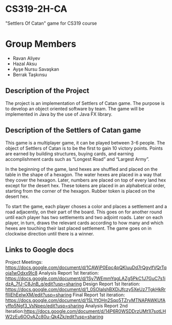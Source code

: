 # CS319-2H-CA
"Settlers Of Catan" game for CS319 course
# Group Members
* Ravan Aliyev
* Hazal Aksu
* Ayşe Nursu Savaşkan
* Berrak Taşkınsu
## Description of the Project
The project is an implementation of Settlers of Catan game. The purpose is to develop an object oriented software by team. 
The game will be implemented in Java by the use of Java FX library.
## Description of the Settlers of Catan game
This game is a multiplayer game, it can be played between 3-6 people. The object of Settlers of Catan is to be the first to gain 10 victory points. Points are earned by building structures, buying cards, and earning accomplishment cards such as “Longest Road” and “Largest Army”.

In the beginning of the game, land hexes are shuffled and placed on the table in the shape of a hexagon. The water hexes are placed in a way that they cover the hexagon. Later, numbers are placed on top of every land hex except for the desert hex. These tokens are placed in an alphabetical order, starting from the corner of the hexagon. Rubber token is placed on the desert hex. 

To start the game, each player choses a color and places a settlement and a road adjacently, on their part of the board. This goes on for another round until each player has two settlements and two adjoint roads. Later on each player, in turn, draws the relevant cards according to how many and which hexes are touching their last placed settlement. The game goes on in clockwise direction until there is a winner.

## Links to Google docs
Project Meetings: https://docs.google.com/document/d/1CAWjP0Epc4pQKluuDd7rQgvlfVQrTqoja1wOdxx9Ic8
Analysis Report 1st Iteration: https://docs.google.com/document/d/1Sy7WEmmYqgLAZg5PkC1J7GuC7s1idzA_7fJ-C8JnB_g/edit?usp=sharing
Design Report 1st Iteration: https://docs.google.com/document/d/1_0SOlaIshBXDiJfczy5XeUz7TgkHkRrfIIiEhEelwXM/edit?usp=sharing
Final Report 1st iteration: https://docs.google.com/document/d/1SLYtOHn2Sqo5TZryMTNAPAWKUfAyffp5Ngf3_VsNpeo/edit?usp=sharing
Analysis Report 2nd Iteration:https://docs.google.com/document/d/14P6R0WSDDrzUMt1I7sotLHW2zEu6OOvAZc80u-Qk4Zk/edit?usp=sharing
